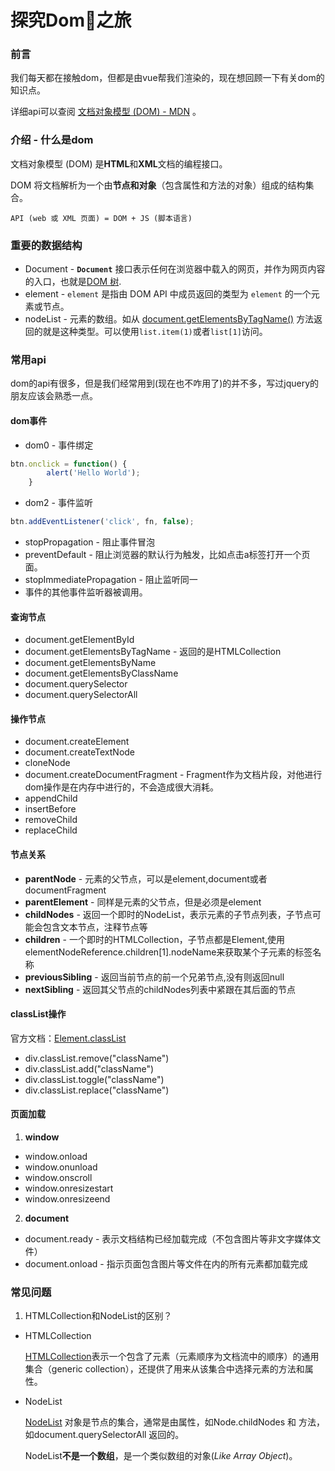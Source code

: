 # 探究Dom🌲之旅

### 前言

我们每天都在接触dom，但都是由vue帮我们渲染的，现在想回顾一下有关dom的知识点。

详细api可以查阅 [文档对象模型 (DOM) - MDN](https://developer.mozilla.org/zh-CN/docs/Web/API/Document_Object_Model) 。

### 介绍 - 什么是dom

文档对象模型 (DOM) 是**HTML**和**XML**文档的编程接口。

DOM 将文档解析为一个由**节点和对象**（包含属性和方法的对象）组成的结构集合。

` API (web 或 XML 页面) = DOM + JS (脚本语言) `

### 重要的数据结构

- Document - **`Document`** 接口表示任何在浏览器中载入的网页，并作为网页内容的入口，也就是[DOM 树](https://developer.mozilla.org/en-US/docs/Using_the_W3C_DOM_Level_1_Core).
- element - `element` 是指由 DOM API 中成员返回的类型为 `element` 的一个元素或节点。
- nodeList - 元素的数组。如从 [document.getElementsByTagName()](https://developer.mozilla.org/zh-CN/docs/Web/API/Document/getElementsByTagName) 方法返回的就是这种类型。可以使用`list.item(1)`或者`list[1]`访问。

### 常用api

dom的api有很多，但是我们经常用到(现在也不咋用了)的并不多，写过jquery的朋友应该会熟悉一点。

#### dom事件

- dom0 - 事件绑定

```javascript
btn.onclick = function() {
        alert('Hello World');
    }
```

- dom2 - 事件监听

```javascript
btn.addEventListener('click', fn, false);
```

- stopPropagation - 阻止事件冒泡
- preventDefault - 阻止浏览器的默认行为触发，比如点击a标签打开一个页面。
- stopImmediatePropagation - 阻止监听同一
- 事件的其他事件监听器被调用。

#### 查询节点

- document.getElementById
- document.getElementsByTagName - 返回的是HTMLCollection
- document.getElementsByName
- document.getElementsByClassName
- document.querySelector
- document.querySelectorAll

#### 操作节点

- document.createElement
- document.createTextNode
- cloneNode
- document.createDocumentFragment - Fragment作为文档片段，对他进行dom操作是在内存中进行的，不会造成很大消耗。
- appendChild
- insertBefore
- removeChild
- replaceChild

#### 节点关系

- **parentNode** - 元素的父节点，可以是element,document或者documentFragment
- **parentElement** - 同样是元素的父节点，但是必须是element
- **childNodes** - 返回一个即时的NodeList，表示元素的子节点列表，子节点可能会包含文本节点，注释节点等
- **children** - 一个即时的HTMLCollection，子节点都是Element,使用elementNodeReference.children[1].nodeName来获取某个子元素的标签名称
- **previousSibling** - 返回当前节点的前一个兄弟节点,没有则返回null
- **nextSibling** - 返回其父节点的childNodes列表中紧跟在其后面的节点

#### classList操作

官方文档：[Element.classList](https://developer.mozilla.org/zh-CN/docs/Web/API/Element/classList)

- div.classList.remove("className")
- div.classList.add("className")
- div.classList.toggle("className")
- div.classList.replace("className")

#### 页面加载

1. **window**

- window.onload
- window.onunload
- window.onscroll
- window.onresizestart
- window.onresizeend

2. **document**

- document.ready - 表示文档结构已经加载完成（不包含图片等非文字媒体文件）
- document.onload - 指示页面包含图片等文件在内的所有元素都加载完成

### 常见问题

1. HTMLCollection和NodeList的区别？

- HTMLCollection

  [HTMLCollection](https://developer.mozilla.org/zh-CN/docs/Web/API/HTMLCollection)表示一个包含了元素（元素顺序为文档流中的顺序）的通用集合（generic collection），还提供了用来从该集合中选择元素的方法和属性。

- NodeList

  [NodeList](https://developer.mozilla.org/zh-CN/docs/Web/API/NodeList) 对象是节点的集合，通常是由属性，如Node.childNodes 和 方法，如document.querySelectorAll 返回的。

  NodeList**不是一个数组**，是一个类似数组的对象(*Like Array Object*)。
